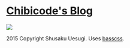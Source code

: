 # [Chibicode's Blog](http://chibicode.com)

[![](https://img.shields.io/badge/twitter-%40chibicode-d81b60.svg)](http://twitter.com/chibicode)

2015 Copyright Shusaku Uesugi. Uses [basscss](https://github.com/basscss/basscss).
